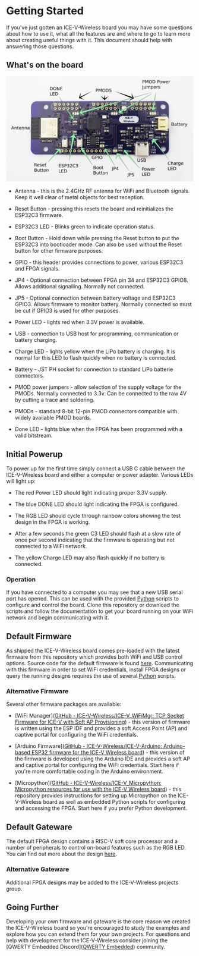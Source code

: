 # Getting Started

If you've just gotten an ICE-V-Wireless board you may have some questions about how to use it, what all the features are and where to go to learn more about creating useful things with it. This document should help with answering those questions.

## What's on the board

<img src="docs/ice-v_front_ann.png" width="640" />

- Antenna - this is the 2.4GHz RF antenna for WiFi and Bluetooth signals. Keep it well clear of metal objects for best reception.

- Reset Button - pressing this resets the board and reinitializes the ESP32C3 firmware.

- ESP32C3 LED - Blinks green to indicate operation status.

- Boot Button - Hold down while pressing the Reset button to put the ESP32C3 into bootloader mode. Can also be used without the Reset button for other firmware purposes.

- GPIO - this header provides connections to power, various ESP32C3 and FPGA signals.

- JP4 - Optional connection between FPGA pin 34 and ESP32C3 GPIO8. Allows additional signalling. Normally not connected.

- JP5 - Optional connection between battery voltage and ESP32C3 GPIO3. Allows firmware to monitor battery. Normally connected so must be cut if GPIO3 is used for other purposes.

- Power LED - lights red when 3.3V power is available.

- USB - connection to USB host for programming, communication or battery charging.

- Charge LED - lights yellow when the LiPo battery is charging. It is normal for this LED to flash quickly when no battery is connected.

- Battery - JST PH socket for connection to standard LiPo batterie connectors.

- PMOD power jumpers - allow selection of the supply voltage for the PMODs. Normally connected to 3.3v. Can be connected to the raw 4V by cutting a trace and soldering.

- PMODs - standard 8-bit 12-pin PMOD connectors compatible with widely available PMOD boards.

- Done LED - lights blue when the FPGA has been programmed with a valid bitstream.

## Initial Powerup

To power up for the first time simply connect a USB C cable between the ICE-V-Wireless board and either a computer or power adapter. Various LEDs will light up:

- The red Power LED should light indicating proper 3.3V supply.

- The blue DONE LED should light indicating the FPGA is configured.

- The RGB LED should cycle through rainbow colors showing the test design in the FPGA is working.

- After a few seconds the green C3 LED should flash at a slow rate of once per second indicating that the firmware is operating but not connected to a WiFi network.

- The yellow Charge LED may also flash quickly if no battery is connected.

### Operation

If you have connected to a computer you may see that a new USB serial port has opened. This can be used with the provided [Python](python) scripts to configure and control the board. Clone this repository or download the scripts and follow the documentation to get your board running on your WiFi network and begin communicating with it.

## Default Firmware

As shipped the ICE-V-Wireless board comes pre-loaded with the latest firmware from this repository which provides both WiFi and USB control options. Source code for the default firmware is found [here](Firmware). Communicating with this firmware in order to set WiFi credentials, install FPGA designs or query the running designs requires the use of several [Python](python) scripts.

### Alternative Firmware

Several other firmware packages are available:

- [WiFi Manager]([GitHub - ICE-V-Wireless/ICE-V_WiFiMgr: TCP Socket Firmware for ICE-V with Soft AP Provisioning](https://github.com/ICE-V-Wireless/ICE-V_WiFiMgr)) - this version of firmware is written using the ESP IDF and provides a soft Access Point (AP) and captive portal for configuring the WiFi credentials.

- [Arduino Firmware]([GitHub - ICE-V-Wireless/ICE-V-Arduino: Arduino-based ESP32 firmware for the ICE-V Wireless board](https://github.com/ICE-V-Wireless/ICE-V-Arduino)) - this version of the firmware is developed using the Arduino IDE and provides a soft AP and captive portal for configuring the WiFi credentials. Start here if you're more comfortable coding in the Arduino environment.

- [Micropython]([GitHub - ICE-V-Wireless/ICE-V_Micropython: Micropython resources for use with the ICE-V Wireless board](https://github.com/ICE-V-Wireless/ICE-V_Micropython)) - this repository provides instructions for setting up Micropython on the ICE-V-Wireless board as well as embedded Python scripts for configuring and accessing the FPGA. Start here if you prefer Python development.

## Default Gateware

The default FPGA design contains a RISC-V soft core processor and a number of peripherals to control on-board features such as the RGB LED. You can find out more about the design [here](Gateware).

### Alternative Gateware

Additional FPGA designs may be added to the ICE-V-Wireless projects group.

## Going Further

Developing your own firmware and gateware is the core reason we created the ICE-V-Wireless board so you're encouraged to study the examples and explore how you can extend them for your own projects. For questions and help with development for the ICE-V-Wireless consider joining the [QWERTY Embedded Discord]([QWERTY Embedded](https://discord.gg/uzS2Xy2D)) community.
